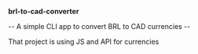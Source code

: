 **brl-to-cad-converter**

-- A simple CLI app to convert BRL to CAD currencies --

That project is using JS and API for currencies

